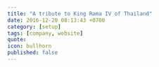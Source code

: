 ```yaml
---
title: "A tribute to King Rama IV of Thailand"
date: 2016-12-20 08:13:43 +0700
category: [setup]
tags: [company, website]
quote:
icon: bullhorn
published: false
---
```

